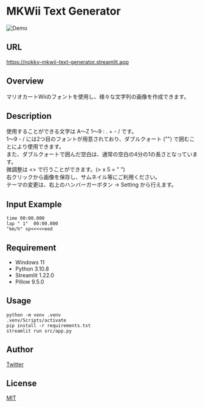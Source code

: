 # MKWii Text Generator
![Demo](https://github.com/NOKKY726/mkwii-text-generator/assets/117383835/896636c2-0638-4a4a-ac83-88980945ac64)

## URL
https://nokky-mkwii-text-generator.streamlit.app

## Overview
マリオカートWiiのフォントを使用し、様々な文字列の画像を作成できます。

## Description
使用することができる文字は A～Z 1～9 : . + - / です。  
1～9 - / には2つ目のフォントが用意されており、ダブルクォート ("") で囲むことにより使用できます。  
また、ダブルクォートで囲んだ空白は、通常の空白の4分の1の長さとなっています。  
微調整は <> で行うことができます。(> x 5 = " ")  
右クリックから画像を保存し、サムネイル等にご利用ください。  
テーマの変更は、右上のハンバーガーボタン -> Setting から行えます。

## Input Example
```
time 00:00.000
lap " 1"  00:00.000
"km/h" sp<<<<<eed
```

## Requirement
- Windows 11
- Python 3.10.8
- Streamlit 1.22.0
- Pillow 9.5.0

## Usage
```
python -m venv .venv
.venv/Scripts/activate
pip install -r requirements.txt
streamlit run src/app.py
```

## Author
[Twitter](https://twitter.com/nkfrom_mkw/)

## License
[MIT](https://github.com/NOKKY726/mkwii-text-generator/blob/main/LICENSE/)
